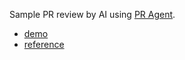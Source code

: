 Sample PR review by AI using [PR Agent](https://github.com/Codium-ai/pr-agent).
- [demo](https://github.com/takumi-saito/PRAgentSample/pull/1)
- [reference](https://speakerdeck.com/akkie76/ooc-dev-2024?)
